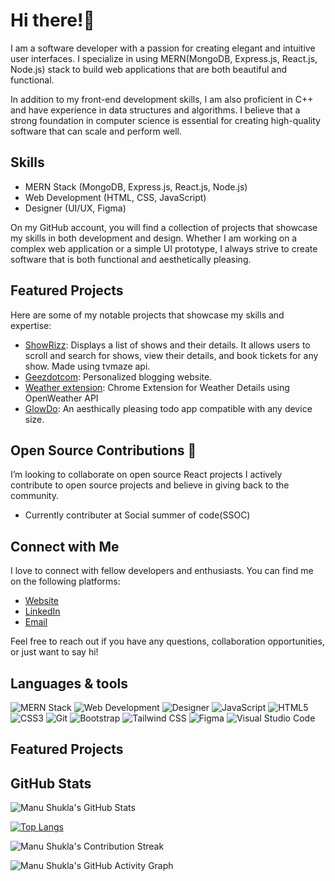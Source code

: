 # Hi there!👋 

I am a software developer with a passion for creating elegant and intuitive user interfaces. I specialize in using  MERN(MongoDB, Express.js, React.js, Node.js) stack to build web applications that are both beautiful and functional.

 In addition to my front-end development skills, I am also proficient in C++ and have experience in data structures and algorithms. I believe that a strong foundation in computer science is essential for creating high-quality software that can scale and perform well.

## Skills
- MERN Stack (MongoDB, Express.js, React.js, Node.js)
- Web Development (HTML, CSS, JavaScript)
- Designer (UI/UX, Figma)

On my GitHub account, you will find a collection of projects that showcase my skills in both development and design. Whether I am working on a complex web application or a simple UI prototype, I always strive to create software that is both functional and aesthetically pleasing.

## Featured Projects
Here are some of my notable projects that showcase my skills and expertise:

- [ShowRizz](https://github.com/manu31shukla/Show-Bizz): Displays a list of shows and their details. It allows users to scroll and search for shows, view their details, and book tickets for any show. Made using tvmaze api.
- [Geezdotcom](https://github.com/manu31shukla/Blogging-site): Personalized blogging website.
- [Weather extension](https://github.com/manu31shukla/Weather-extension): Chrome Extension for Weather Details using OpenWeather API
- [GlowDo](https://github.com/manu31shukla/Todo-Application): An aesthically pleasing todo app compatible with any device size.

## Open Source Contributions 👯
I’m looking to collaborate on open source React projects
I actively contribute to open source projects and believe in giving back to the community. 

- Currently contributer at Social summer of code(SSOC)

## Connect with Me
I love to connect with fellow developers and enthusiasts. You can find me on the following platforms:

- [Website](https://manu31shukla.github.io/Chatbot/)
- [LinkedIn](https://www.linkedin.com/in/manu31shukla/)
- [Email](mailto:manu31shukla@email.com)

Feel free to reach out if you have any questions, collaboration opportunities, or just want to say hi!

## Languages & tools
![MERN Stack](https://img.shields.io/badge/MERN-Stack-61DAFB?logo=react&logoColor=white&style=flat-square)
 ![Web Development](https://img.shields.io/badge/Web-Development-blue?style=flat-square&logo=html5&logoColor=white)
 ![Designer](https://img.shields.io/badge/Designer-UI/UX-FF69B4?style=flat-square&logo=adobe&logoColor=white)
 ![JavaScript](https://img.shields.io/badge/JavaScript-yellow?style=flat-square&logo=javascript&logoColor=white)
 ![HTML5](https://img.shields.io/badge/HTML5-orange?style=flat-square&logo=html5&logoColor=white)
 ![CSS3](https://img.shields.io/badge/CSS3-blue?style=flat-square&logo=css3&logoColor=white)
 ![Git](https://img.shields.io/badge/Git-red?style=flat-square&logo=git&logoColor=white)
 ![Bootstrap](https://img.shields.io/badge/Bootstrap-purple?style=flat-square&logo=bootstrap&logoColor=white)
  ![Tailwind CSS](https://img.shields.io/badge/Tailwind%20CSS-blueviolet?style=flat-square&logo=tailwind-css&logoColor=white)
 ![Figma](https://img.shields.io/badge/Figma-purple?style=flat-square&logo=figma&logoColor=white)
 ![Visual Studio Code](https://img.shields.io/badge/VS%20Code-blue?style=flat-square&logo=visual-studio-code&logoColor=white)

## Featured Projects

## GitHub Stats
![Manu Shukla's GitHub Stats](https://github-readme-stats.vercel.app/api?username=manu31shukla&show_icons=true&theme=dark)

[![Top Langs](https://github-readme-stats.vercel.app/api/top-langs/?username=manu31shukla&layout=compact&theme=dark)](https://github.com/manu31shukla)

![Manu Shukla's Contribution Streak](https://github-readme-streak-stats.herokuapp.com/?user=manu31shukla&theme=dark)

![Manu Shukla's GitHub Activity Graph](https://activity-graph.herokuapp.com/graph?username=manu31shukla&theme=github)



